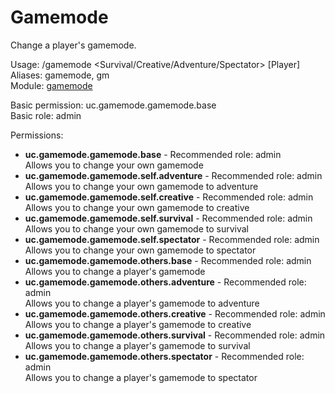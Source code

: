 Gamemode
====
Change a player's gamemode.

Usage: /gamemode \<Survival/Creative/Adventure/Spectator\> \[Player\]<br>
Aliases: gamemode, gm<br>
Module: [gamemode](../modules/gamemode.md)<br>

Basic permission: uc.gamemode.gamemode.base<br>
Basic role: admin<br>

Permissions: <br>
* **uc.gamemode.gamemode.base** - Recommended role: admin<br>Allows you to change your own gamemode
* **uc.gamemode.gamemode.self.adventure** - Recommended role: admin<br>Allows you to change your own gamemode to adventure
* **uc.gamemode.gamemode.self.creative** - Recommended role: admin<br>Allows you to change your own gamemode to creative
* **uc.gamemode.gamemode.self.survival** - Recommended role: admin<br>Allows you to change your own gamemode to survival
* **uc.gamemode.gamemode.self.spectator** - Recommended role: admin<br>Allows you to change your own gamemode to spectator
* **uc.gamemode.gamemode.others.base** - Recommended role: admin<br>Allows you to change a player's gamemode
* **uc.gamemode.gamemode.others.adventure** - Recommended role: admin<br>Allows you to change a player's gamemode to adventure
* **uc.gamemode.gamemode.others.creative** - Recommended role: admin<br>Allows you to change a player's gamemode to creative
* **uc.gamemode.gamemode.others.survival** - Recommended role: admin<br>Allows you to change a player's gamemode to survival
* **uc.gamemode.gamemode.others.spectator** - Recommended role: admin<br>Allows you to change a player's gamemode to spectator
